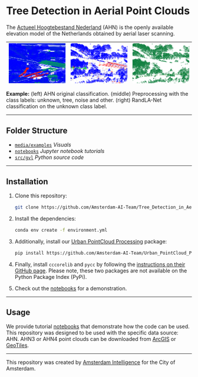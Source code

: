 # Tree Detection in Aerial Point Clouds

The [Actueel Hoogtebestand Nederland](https://www.ahn.nl/) (AHN) is the openly available elevation model of the Netherlands obtained by aerial laser scanning. 

| ![Point cloud](./media/examples/capture0.png) | ![Objects above ground](./media/examples/capture1.png)|![Static objects](./media/examples/capture2.png) |
|:---:|:---:|:---:|

<b>Example:</b> (left) AHN original classification. (middle) Preprocessing with the class labels: unknown, tree, noise and other. (right) RandLA-Net classification on the unknown class label. <br/>


---

## Folder Structure

 * [`media/examples`](./media/examples) _Visuals_
 * [`notebooks`](./notebooks) _Jupyter notebook tutorials_
 * [`src/gvl`](./src/upc_sw) _Python source code_

---

## Installation

1. Clone this repository:
    ```bash
    git clone https://github.com/Amsterdam-AI-Team/Tree_Detection_in_Aerial_Point_Clouds.git
    ```

2. Install the dependencies:
    ```bash
    conda env create -f environment.yml
    ```

3. Additionally, install our [Urban PointCloud Processing](https://github.com/Amsterdam-AI-Team/Urban_PointCloud_Processing) package:
    ```bash
    pip install https://github.com/Amsterdam-AI-Team/Urban_PointCloud_Processing/releases/download/v0.1/upcp-0.1-py3-none-any.whl
    ```

4. Finally, install `cccorelib` and `pycc` by following the [instructions on their GitHub page](https://github.com/tmontaigu/CloudCompare-PythonPlugin/blob/master/docs/building.rst#building-as-independent-wheels). Please note, these two packages are not available on the Python Package Index (PyPi).

5. Check out the [notebooks](notebooks) for a demonstration.

---

## Usage

We provide tutorial [notebooks](notebooks) that demonstrate how the code can be used. This repository was designed to be used with the specific data source: AHN. AHN3 or AHN4 point clouds can be downloaded from [ArcGIS](https://www.arcgis.com/apps/Embed/index.html?appid=a3dfa5a818174aa787392e461c80f781) or [GeoTiles](https://geotiles.nl).

---

This repository was created by [Amsterdam Intelligence](https://amsterdamintelligence.com/) for the City of Amsterdam.
